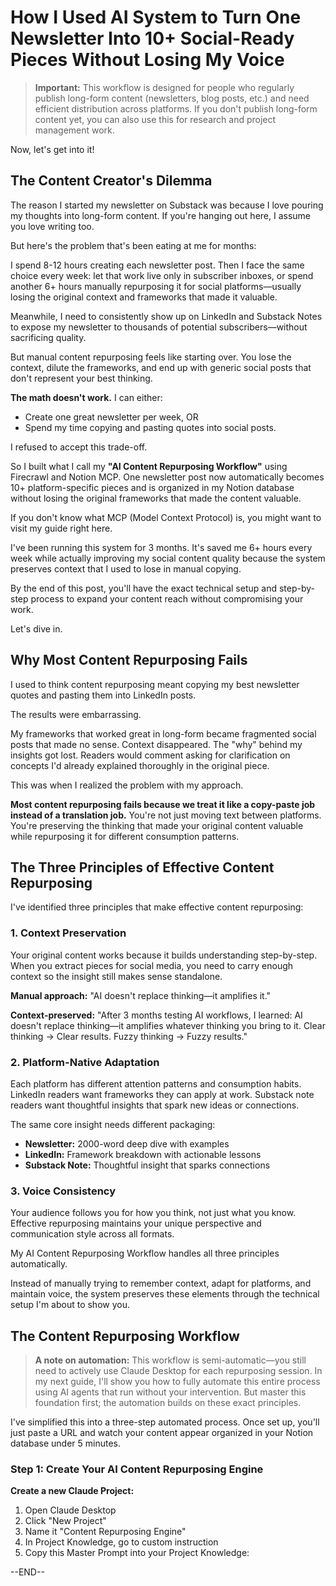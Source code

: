 # How I Used AI System to Turn One Newsletter Into 10+ Social-Ready Pieces Without Losing My Voice

> **Important:** This workflow is designed for people who regularly publish long-form content (newsletters, blog posts, etc.) and need efficient distribution across platforms. If you don't publish long-form content yet, you can also use this for research and project management work.

Now, let's get into it!

## The Content Creator's Dilemma

The reason I started my newsletter on Substack was because I love pouring my thoughts into long-form content. If you're hanging out here, I assume you love writing too.

But here's the problem that's been eating at me for months:

I spend 8-12 hours creating each newsletter post. Then I face the same choice every week: let that work live only in subscriber inboxes, or spend another 6+ hours manually repurposing it for social platforms—usually losing the original context and frameworks that made it valuable.

Meanwhile, I need to consistently show up on LinkedIn and Substack Notes to expose my newsletter to thousands of potential subscribers—without sacrificing quality.

But manual content repurposing feels like starting over. You lose the context, dilute the frameworks, and end up with generic social posts that don't represent your best thinking.

**The math doesn't work.** I can either:

- Create one great newsletter per week, OR
- Spend my time copying and pasting quotes into social posts.

I refused to accept this trade-off.

So I built what I call my **"AI Content Repurposing Workflow"** using Firecrawl and Notion MCP. One newsletter post now automatically becomes 10+ platform-specific pieces and is organized in my Notion database without losing the original frameworks that made the content valuable.

If you don't know what MCP (Model Context Protocol) is, you might want to visit my guide right here.

I've been running this system for 3 months. It's saved me 6+ hours every week while actually improving my social content quality because the system preserves context that I used to lose in manual copying.

By the end of this post, you'll have the exact technical setup and step-by-step process to expand your content reach without compromising your work.

Let's dive in.

## Why Most Content Repurposing Fails

I used to think content repurposing meant copying my best newsletter quotes and pasting them into LinkedIn posts.

The results were embarrassing.

My frameworks that worked great in long-form became fragmented social posts that made no sense. Context disappeared. The "why" behind my insights got lost. Readers would comment asking for clarification on concepts I'd already explained thoroughly in the original piece.

This was when I realized the problem with my approach.

**Most content repurposing fails because we treat it like a copy-paste job instead of a translation job.** You're not just moving text between platforms. You're preserving the thinking that made your original content valuable while repurposing it for different consumption patterns.

## The Three Principles of Effective Content Repurposing

I've identified three principles that make effective content repurposing:

### 1. Context Preservation

Your original content works because it builds understanding step-by-step. When you extract pieces for social media, you need to carry enough context so the insight still makes sense standalone.

**Manual approach:** "AI doesn't replace thinking—it amplifies it."

**Context-preserved:** "After 3 months testing AI workflows, I learned: AI doesn't replace thinking—it amplifies whatever thinking you bring to it. Clear thinking → Clear results. Fuzzy thinking → Fuzzy results."

### 2. Platform-Native Adaptation

Each platform has different attention patterns and consumption habits. LinkedIn readers want frameworks they can apply at work. Substack note readers want thoughtful insights that spark new ideas or connections.

The same core insight needs different packaging:

- **Newsletter:** 2000-word deep dive with examples
- **LinkedIn:** Framework breakdown with actionable lessons
- **Substack Note:** Thoughtful insight that sparks connections

### 3. Voice Consistency

Your audience follows you for how you think, not just what you know. Effective repurposing maintains your unique perspective and communication style across all formats.

My AI Content Repurposing Workflow handles all three principles automatically.

Instead of manually trying to remember context, adapt for platforms, and maintain voice, the system preserves these elements through the technical setup I'm about to show you.

## The Content Repurposing Workflow

> **A note on automation:** This workflow is semi-automatic—you still need to actively use Claude Desktop for each repurposing session. In my next guide, I'll show you how to fully automate this entire process using AI agents that run without your intervention. But master this foundation first; the automation builds on these exact principles.

I've simplified this into a three-step automated process. Once set up, you'll just paste a URL and watch your content appear organized in your Notion database under 5 minutes.

### Step 1: Create Your AI Content Repurposing Engine

**Create a new Claude Project:**

1. Open Claude Desktop
2. Click "New Project"
3. Name it "Content Repurposing Engine"
4. In Project Knowledge, go to custom instruction
5. Copy this Master Prompt into your Project Knowledge:

--END--
